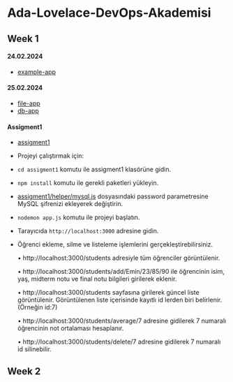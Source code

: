 # Ada-Lovelace-DevOps-Akademisi

## Week 1
#### 24.02.2024
- [example-app](example-app)

#### 25.02.2024
- [file-app](file-app)
- [db-app](db-app)

#### Assigment1
- [assigment1](assigment1)

- Projeyi çalıştırmak için:
- `cd assigment1` komutu ile assigment1 klasörüne gidin.
- `npm install` komutu ile gerekli paketleri yükleyin.
- [assigment1/helper/mysql.js](mysql.js) dosyasındaki password parametresine MySQL şifrenizi ekleyerek değiştirin.
- `nodemon app.js` komutu ile projeyi başlatın.
- Tarayıcıda `http://localhost:3000` adresine gidin.
- Öğrenci ekleme, silme ve listeleme işlemlerini gerçekleştirebilirsiniz.

    •	http://localhost:3000/students adresiyle tüm öğrenciler görüntülenir.

    •	http://localhost:3000/students/add/Emin/23/85/90 ile öğrencinin isim, yaş, midterm notu ve final notu bilgileri girilerek eklenir.

    •	http://localhost:3000/students sayfasına girilerek güncel liste görüntülenir. Görüntülenen liste içerisinde kayıtlı id lerden biri belirlenir. (Örneğin id:7)

    •	http://localhost:3000/students/average/7 adresine gidilerek 7 numaralı öğrencinin not ortalaması hesaplanır.

    •	http://localhost:3000/students/delete/7 adresine gidilerek 7 numaralı id silinebilir.

## Week 2
#### 